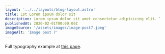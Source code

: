 ```yaml
---
layout: '../../layouts/blog-layout.astro'
title: 1st Lorem ipsum dolor sit
description: Lorem ipsum dolor sit amet consectetur adipisicing elit. Tenetur vero esse non molestias eos excepturi.
publishedAt: 2020-02-01T00:00:00Z
imageSource: '/assets/images/image-post7.jpeg'
imageAlt: 'Image post 7'
---
```


Full typography example at [this page](./sixth-post/).
